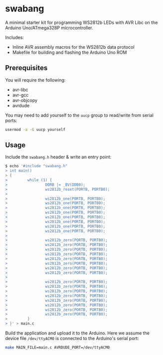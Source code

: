 # swabang

A minimal starter kit for programming WS2812b LEDs with AVR Libc on the Arduino Uno/ATmega328P microcontroller.

Includes:

* Inline AVR assembly macros for the WS2812b data protocol
* Makefile for building and flashing the Arduino Uno ROM

## Prerequisites

You will require the following:

* avr-libc
* avr-gcc
* avr-objcopy
* avrdude

You may need to add yourself to the `uucp` group to read/write from serial ports:

```sh
usermod -a -G uucp yourself
```

## Usage

Include the `swabang.h` header & write an entry point:

```sh
$ echo '#include "swabang.h"
> int main()
> {
>         while (1) {
>                 DDRB |= _BV(DDB0);
>                 ws2812b_reset(PORTB, PORTB0);
> 
>                 ws2812b_one(PORTB, PORTB0);
>                 ws2812b_one(PORTB, PORTB0);
>                 ws2812b_one(PORTB, PORTB0);
>                 ws2812b_one(PORTB, PORTB0);
>                 ws2812b_one(PORTB, PORTB0);
>                 ws2812b_one(PORTB, PORTB0);
>                 ws2812b_one(PORTB, PORTB0);
>                 ws2812b_one(PORTB, PORTB0);
> 
>                 ws2812b_zero(PORTB, PORTB0);
>                 ws2812b_zero(PORTB, PORTB0);
>                 ws2812b_zero(PORTB, PORTB0);
>                 ws2812b_zero(PORTB, PORTB0);
>                 ws2812b_zero(PORTB, PORTB0);
>                 ws2812b_zero(PORTB, PORTB0);
>                 ws2812b_zero(PORTB, PORTB0);
>                 ws2812b_zero(PORTB, PORTB0);
> 
>                 ws2812b_zero(PORTB, PORTB0);
>                 ws2812b_zero(PORTB, PORTB0);
>                 ws2812b_zero(PORTB, PORTB0);
>                 ws2812b_zero(PORTB, PORTB0);
>                 ws2812b_zero(PORTB, PORTB0);
>                 ws2812b_zero(PORTB, PORTB0);
>                 ws2812b_zero(PORTB, PORTB0);
>                 ws2812b_zero(PORTB, PORTB0);
>         }
> }' > main.c
```

Build the application and upload it to the Arduino. Here we assume the device file `/dev/ttyACM0` is connected to the Arduino's serial port:

```sh
make MAIN_FILE=main.c AVRDUDE_PORT=/dev/ttyACM0
```
